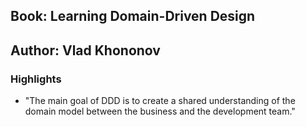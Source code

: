 ﻿## Book: Learning Domain-Driven Design 
## Author: Vlad Khononov

### Highlights
- "The main goal of DDD is to create a shared understanding of the domain model between the business and the development team."